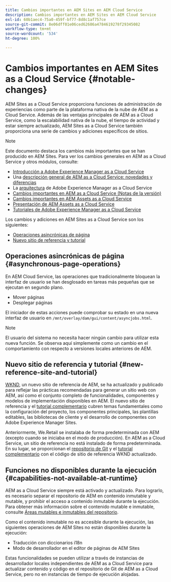 ```yaml
---
title: Cambios importantes en AEM Sites en AEM Cloud Service
description: Cambios importantes en AEM Sites en AEM Cloud Service
exl-id: 60b1aec4-75a0-459f-bf77-8d8c1af757ce
source-git-commit: 8e06dff01e06ced62686a4784619278f29345082
workflow-type: tm+mt
source-wordcount: '534'
ht-degree: 100%

---
```



# Cambios importantes en AEM Sites as a Cloud Service {#notable-changes}

AEM Sites as a Cloud Service proporciona funciones de administración de experiencias como parte de la plataforma nativa de la nube de AEM as a Cloud Service. Además de las ventajas principales de AEM as a Cloud Service, como la escalabilidad nativa de la nube, el tiempo de actividad y estar siempre actualizado, AEM Sites as a Cloud Service también proporciona una serie de cambios y adiciones específicos de sitios.

>[!NOTE]
>Este documento destaca los cambios más importantes que se han producido en AEM Sites. Para ver los cambios generales en AEM as a Cloud Service y otros módulos, consulte:
>
>* [Introducción a Adobe Experience Manager as a Cloud Service](/help/overview/introduction.md)
>* Una [descripción general de AEM as a Cloud Service: novedades y diferencias](/help/overview/what-is-new-and-different.md)
>* La [arquitectura](/help/overview/architecture.md) de Adobe Experience Manager as a Cloud Service
>* [Cambios importantes en AEM as a Cloud Service (Notas de la versión)](/help/release-notes/aem-cloud-changes.md)
>* [Cambios importantes en AEM Assets as a Cloud Service](/help/assets/assets-cloud-changes.md)
>* [Presentación de AEM Assets as a Cloud Service](/help/assets/overview.md)
>* [Tutoriales de Adobe Experience Manager as a Cloud Service](https://experienceleague.adobe.com/docs/experience-manager-learn/cloud-service/overview.html?lang=es)


Los cambios y adiciones en AEM Sites as a Cloud Service son los siguientes:

* [Operaciones asincrónicas de página](#asynchronous-page-operations)
* [Nuevo sitio de referencia y tutorial](#new-reference-site-and-tutorial)

## Operaciones asincrónicas de página {#asynchronous-page-operations}

En AEM Cloud Service, las operaciones que tradicionalmente bloquean la interfaz de usuario se han desglosado en tareas más pequeñas que se ejecutan en segundo plano.

* Mover páginas
* Desplegar páginas

El iniciador de estas acciones puede comprobar su estado en una nueva interfaz de usuario en `/mnt/overlay/dam/gui/content/asyncjobs.html`.

>[!NOTE]
>
>El usuario del sistema no necesita hacer ningún cambio para utilizar esta nueva función. Se observa aquí simplemente como un cambio en el comportamiento con respecto a versiones locales anteriores de AEM.

## Nuevo sitio de referencia y tutorial {#new-reference-site-and-tutorial}

[WKND](https://wknd.site/), un nuevo sitio de referencia de AEM, se ha actualizado y publicado para reflejar las prácticas recomendadas para generar un sitio web con AEM, así como el conjunto completo de funcionalidades, componentes y modelos de implementación disponibles en AEM. El nuevo sitio de referencia y el [tutorial complementario](https://experienceleague.adobe.com/docs/experience-manager-learn/getting-started-wknd-tutorial-develop/overview.html?lang=es) cubren temas fundamentales como la configuración del proyecto, los componentes principales, las plantillas editables, las bibliotecas de cliente y el desarrollo de componentes con Adobe Experience Manager Sites.

Anteriormente, We.Retail se instalaba de forma predeterminada con AEM (excepto cuando se iniciaba en el modo de producción). En AEM as a Cloud Service, un sitio de referencia no está instalado de forma predeterminada. En su lugar, se proporcionan el [repositorio de Git](https://github.com/adobe/aem-guides-wknd/) y el [tutorial complementario](https://experienceleague.adobe.com/docs/experience-manager-learn/getting-started-wknd-tutorial-develop/overview.html?lang=es) con el código de sitio de referencia WKND actualizado.

## Funciones no disponibles durante la ejecución {#capabilities-not-available-at-runtime}

AEM as a Cloud Service siempre está activado y actualizado. Para lograrlo, es necesario separar el repositorio de AEM en contenido inmutable y mutable, y prohibir el acceso a contenido inmutable durante la ejecución. Para obtener más información sobre el contenido mutable e inmutable, consulte [Áreas mutables e inmutables del repositorio](/help/implementing/developing/introduction/aem-project-content-package-structure.md#mutable-vs-immutable).

Como el contenido inmutable no es accesible durante la ejecución, las siguientes operaciones de AEM Sites no están disponibles durante la ejecución:

* Traducción con diccionarios i18n
* Modo de desarrollador en el editor de páginas de AEM Sites

Estas funcionalidades se pueden utilizar a través de instancias de desarrollador locales independientes de AEM as a Cloud Service para actualizar contenido y código en el repositorio de Git de AEM as a Cloud Service, pero no en instancias de tiempo de ejecución alojadas.
